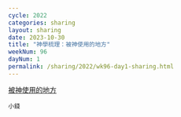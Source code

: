 ```yaml
---
cycle: 2022
categories: sharing
layout: sharing
date: 2023-10-30
title: "神學梳理：被神使用的地方"
weekNum: 96
dayNum: 1
permalink: /sharing/2022/wk96-day1-sharing.html
---
```


[被神使用的地方](https://eccseattle.github.io/media/sharing/2022/wk096/2023-10-30-bin.m4a)

`小錢`
